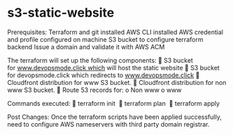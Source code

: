 # s3-static-website


Prerequisites:
Terraform and git installed
AWS CLI installed
AWS credential and profile configured on machine
S3 bucket to configure terraform backend
Issue a domain and validate it with AWS ACM

The terraform will set up the following components:
 S3 bucket for www.devopsmode.click which will host the static website
 S3 bucket for devopsmode.click which redirects to www.devopsmode.click
 Cloudfront distribution for www S3 bucket.
 Cloudfront distribution for non www S3 bucket.
 Route 53 records for:
o Non www
o www

Commands executed:
 terraform init 
 terraform plan 
 terraform apply 


Post Changes:
Once the terraform scripts have been applied successfully, need to configure
AWS nameservers with third party domain registrar.
